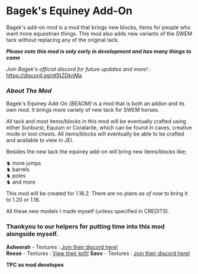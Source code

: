 # Bagek's Equiney Add-On
Bagek's add-on mod is a mod that brings new blocks, items for people who want more equestrian things. This mod also adds new variants of the SWEM tack without replacing any of the original tack.

***Please note this mod is only early in development and has many things to come***

*Join Bagek's official discord for future updates and more!* : https://discord.gg/qt5tZDknMa

### ***About The Mod***
Bagek's Equiney Add-On *{BEAOM}* is a mod that is both an addon and its own mod. It brings more variety of new tack for SWEM horses. 

*All* tack and *most* items/blocks in this mod will be eventually crafted using either Sunburst, Equium or Coralarite, which can be found in caves, creative mode or loot chests.
All items/blocks will eventually be able to be crafted and available to view in JEI.

Besides the new tack the equiney add-on will bring new items/blocks like;

♞ more jumps  
♞ barrels  
♞ poles  
♞ and more

This mod will be created for 1.18.2. There are no plans *as of now* to bring it to 1.20 or 1.16.

All these new models I made myself (unless specified in CREDITS).

### Thankyou to our helpers for putting time into this mod alongside myself.

**Asheerah** - Textures : [Join their discord here!](https://discord.gg/qb3Xu4nJkz)  
**Reese** - Textures : [View their kofi!](https://ko-fi.com/reesescorner)
**Savv** - Textures : [Join their discord here!](https://discord.gg/5GKRq6K9ME)


**TPC as mod developes**